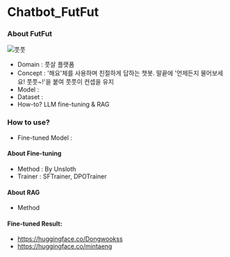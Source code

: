 # Chatbot_FutFut

### About FutFut
 ![풋풋](https://github.com/ddsntc1/Chatbot_FutFut/assets/38596856/cb1cd8b7-c556-46a8-ab8d-e093af713433)
- Domain : 풋살 플랫폼 
- Concept : '해요'체를 사용하며 친절하게 답하는 챗봇. 말끝에 '언제든지 물어보세요! 풋풋~!'을 붙여 풋풋이 컨셉을 유지 
- Model : 
- Dataset : 
- How-to? LLM fine-tuning & RAG 

### How to use? 
- Fine-tuned Model :


  



#### About Fine-tuning

- Method : By Unsloth
- Trainer : SFTrainer, DPOTrainer

#### About RAG

- Method

#### Fine-tuned Result:

- https://huggingface.co/Dongwookss
- https://huggingface.co/mintaeng
